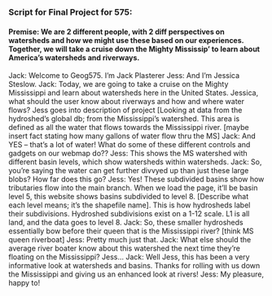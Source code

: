 ### Script for Final Project for 575:

#### Premise: We are 2 different people, with 2 diff perspectives on watersheds and how we might use these based on our experiences. Together, we will take a cruise down the Mighty Mississip’ to learn about America’s watersheds and riverways.

Jack: Welcome to Geog575. I’m Jack Plasterer
Jess: And I’m Jessica Steslow. 
Jack: Today, we are going to take a cruise on the Mighty Mississippi and learn about watersheds here in the United States. Jessica, what should the user know about riverways and how and where water flows?
Jess goes into description of project [Looking at data from the hydroshed’s global db; from the Mississippi’s watershed. This area is defined as all the water that flows towards the Mississippi river. [maybe insert fact stating how many gallons of water flow thru the MS]
Jack: And YES – that’s a lot of water! What do some of these different controls and gadgets on our webmap do??
Jess: This shows the MS watershed with different basin levels, which show watersheds within watersheds.
Jack: So, you’re saying the water can get further divvyed up than just these large blobs? How far does this go?
Jess: Yes! These subdivided basins show how tributaries flow into the main branch. When we load the page, it’ll be basin level 5, this website shows basins subdivided to level 8. [Describe what each level means; it’s the shapefile name]. This is how hydrosheds label their subdivisions. Hydroshed subdivisions exist on a 1-12 scale. L1 is all land, and the data goes to level 8.
Jack: So, these smaller hydrosheds essentially bow before their queen that is the Mississippi river? [think MS queen riverboat]
Jess: Pretty much just that. 
Jack: What else should the average river boater know about this watershed the next time they’re floating on the Mississippi?
Jess…
Jack: Well Jess, this has been a very informative look at watersheds and basins. Thanks for rolling with us down the Mississippi and giving us an enhanced look at rivers!
Jess: My pleasure, happy to!
